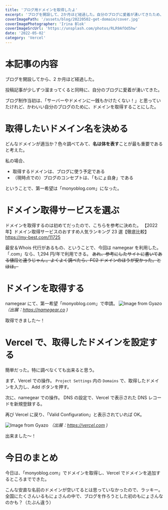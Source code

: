 ```yaml
---
title: 'ブログ用ドメインを取得したよ'
excerpt: 'ブログを開設して、2か月ほど経過した。自分のブログに愛着が湧いてきたため、ブログ用のドメインを取得することにした。'
coverImagePath: '/assets/blog/20220502-get-domain/cover.jpg'
coverImagePhotographer: 'Irina Blok'
coverImageSrcUrl: 'https://unsplash.com/photos/RLR9AfOd5hw'
date: '2022-05-02'
category: 'Vercel'
---
```


# 本記事の内容

ブログを開設してから、2 か月ほど経過した。

投稿記事が少しずつ溜まってくると同時に、自分のブログに愛着が湧いてきた。

ブログ制作当初は、「サーバーやドメインに一銭もかけたくない！」と思っていたけれど、かわいい自分のブログのために、ドメインを取得することにした。

# 取得したいドメイン名を決める

どんなドメインが適当か？色々調べてみて、**名は体を表す**ことが最も重要であると考えた。

私の場合、

- 取得するドメインは、ブログに使う予定である
- （現時点での）ブログのコンセプトは、「もにょ自身」である

ということで、第一希望は「monyoblog.com」になった。

# ドメイン取得サービスを選ぶ

ドメインを取得するのは初めてだったので、こちらを参考に決めた。
【2022 年】ドメイン取得サービスのおすすめ人気ランキング 23 選【徹底比較】
https://my-best.com/11725

最安＆Whois 代行があるもの、ということで、今回は namegear を利用した。「.com」なら、1,294 円/年で利用できる。
~~あれ、参考にしたサイトに書いてある値段と違うじゃん.。よくよく調べたら、FC2 ドメインのほうが安かった。とほほ。~~

# ドメインを取得する

namegear にて、第一希望「monyoblog.com」で申請。
![Image from Gyazo](https://i.gyazo.com/56128cc06eacc055fc1feeb38695331f.png)
_（出展：https://namegear.co )_

取得できました～！

# Vercel で、取得したドメインを設定する

簡単だった。特に調べなくても出来ると思う。

まず、Vercel での操作。
`Project Settings` 内の `Domains` で、取得したドメインを入力し、Add ボタンを押す。

次に、namegear での操作。
DNS の設定で、Vercel で表示された DNS レコードを新規登録する。

再び Vercel に戻り、「Valid Configuration」と表示されていれば OK。

![Image from Gyazo](https://i.gyazo.com/c07232a562dff6cd960a3819d077bb95.png)
_（出展：https://vercel.com )_

出来ました～！

# 今日のまとめ

今日は、「monyoblog.com」でドメインを取得し、Vercel でドメインを追加するところまでできた。

こんな安直な名前のドメインが空いてるとは思っていなかったので、ラッキー。
全国にたくさんいるもにょさんの中で、ブログを作ろうとした初のもにょさんなのかも？（たぶん違う）
